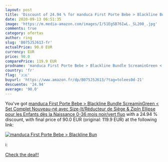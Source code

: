 ```yaml
---
layout: post
title: 'Discount of 24.94 % for manduca First Porte Bebe > Blackline Bun'
date: 2020-09-13 06:51:35
image: 'https://m.media-amazon.com/images/I/51EgSB76IwL._SL200_.jpg'
comments: true
category: ofertas
author: ring
slug: 'B075J5J613-fr'
actualPrice: 90.0 EUR
currency: EUR
price: 90.0
comparePrice: 119.9 EUR
prodname: 'manduca First Porte Bebe > Blackline Bundle ScreaminGreen < Set Complet Nouveau-né  avec Size-It/Réducteur de Siège & ZipIn Ellipse  pour les Enfants dès la Naissance  0-36 mois   noir/vert fluo'
country: 'fr'
flag: '🇫🇷'
buyurl: 'https://www.amazon.fr/dp/B075J5J613/?tag=tolees0d-21'
descuento: '24.94'
average: '90.0'
---
```


You've got [manduca First Porte Bebe > Blackline Bundle ScreaminGreen < Set Complet Nouveau-né  avec Size-It/Réducteur de Siège & ZipIn Ellipse  pour les Enfants dès la Naissance  0-36 mois   noir/vert fluo](https://www.amazon.fr/dp/B075J5J613/?tag=tolees0d-21) with a  24.94 % discount, with final price of 90.0 EUR (original: 119.9 EUR) at the following link:

[![manduca First Porte Bebe > Blackline Bun](https://m.media-amazon.com/images/I/51EgSB76IwL._SL200_.jpg)](https://www.amazon.fr/dp/B075J5J613/?tag=tolees0d-21)

ℹ️:


[Check the deal!!](https://www.amazon.fr/dp/B075J5J613/?tag=tolees0d-21)
